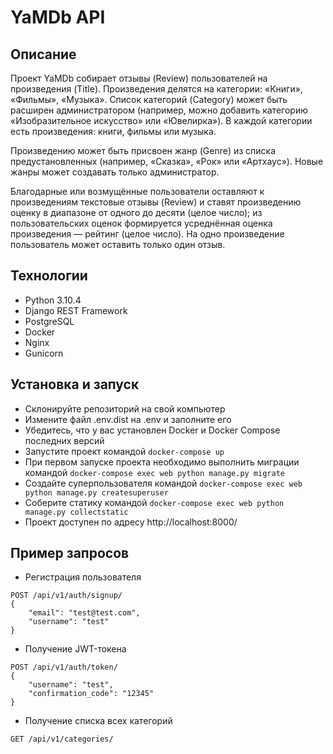 # YaMDb API

## Описание
Проект YaMDb собирает отзывы (Review) пользователей на произведения (Title). Произведения делятся на категории: «Книги», «Фильмы», «Музыка».
Список категорий (Category) может быть расширен администратором (например, можно добавить категорию «Изобразительное искусство» или «Ювелирка»).
В каждой категории есть произведения: книги, фильмы или музыка.

Произведению может быть присвоен жанр (Genre) из списка предустановленных (например, «Сказка», «Рок» или «Артхаус»). 
Новые жанры может создавать только администратор.

Благодарные или возмущённые пользователи оставляют к произведениям текстовые отзывы (Review) и ставят произведению оценку в диапазоне от одного до десяти (целое число); из пользовательских оценок формируется усреднённая оценка произведения — рейтинг (целое число). На одно произведение пользователь может оставить только один отзыв.

## Технологии
- Python 3.10.4
- Django REST Framework
- PostgreSQL
- Docker
- Nginx
- Gunicorn

## Установка и запуск
- Склонируйте репозиторий на свой компьютер
- Измените файл .env.dist на .env и заполните его
- Убедитесь, что у вас установлен Docker и Docker Compose последних версий
- Запустите проект командой `docker-compose up`
- При первом запуске проекта необходимо выполнить миграции командой `docker-compose exec web python manage.py migrate`
- Создайте суперпользователя командой `docker-compose exec web python manage.py createsuperuser`
- Соберите статику командой `docker-compose exec web python manage.py collectstatic`
- Проект доступен по адресу http://localhost:8000/ 

## Пример запросов
- Регистрация пользователя
```
POST /api/v1/auth/signup/
{
    "email": "test@test.com",
    "username": "test"
}
```
- Получение JWT-токена
```
POST /api/v1/auth/token/
{
    "username": "test",
    "confirmation_code": "12345"
}
```
- Получение списка всех категорий
```
GET /api/v1/categories/
```
